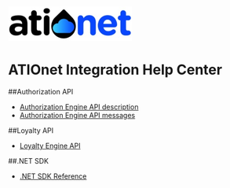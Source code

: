 ![ationetlogo](Content/Images/ATIOnetLogo_250x70.png) 
# ATIOnet Integration Help Center


##Authorization API
- [Authorization Engine API description](AN-Native_Transaction_Protocol-Spec.md)
- [Authorization Engine API messages](AN-Native_Auth_Protocol_Messages.md)

##Loyalty API
- [Loyalty Engine API]()

##.NET SDK
- [.NET SDK Reference](AN-SDK-Reference.md)
